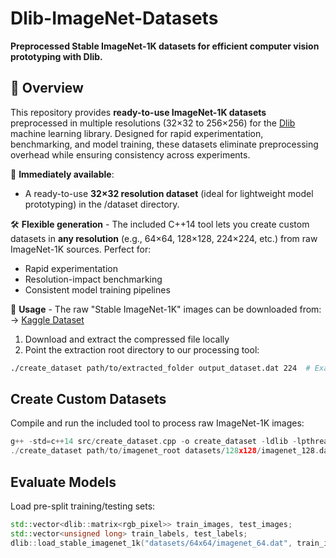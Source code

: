 # Dlib-ImageNet-Datasets  
**Preprocessed Stable ImageNet-1K datasets for efficient computer vision prototyping with Dlib.**  

## 📌 Overview  
This repository provides **ready-to-use ImageNet-1K datasets** preprocessed in multiple resolutions (32×32 to 256×256) for the [Dlib](http://dlib.net/) machine learning library. Designed for rapid experimentation, benchmarking, and model training, these datasets eliminate preprocessing overhead while ensuring consistency across experiments.  

🚀 **Immediately available**:  
- A ready-to-use **32×32 resolution dataset** (ideal for lightweight model prototyping) in the /dataset directory.

🛠️ **Flexible generation** - The included C++14 tool lets you create custom datasets in **any resolution** (e.g., 64×64, 128×128, 224×224, etc.) from raw ImageNet-1K sources. Perfect for:  
- Rapid experimentation  
- Resolution-impact benchmarking  
- Consistent model training pipelines

🔧 **Usage** - The raw "Stable ImageNet-1K" images can be downloaded from:  
→ [Kaggle Dataset](https://www.kaggle.com/datasets/vitaliykinakh/stable-imagenet1k)
1. Download and extract the compressed file locally  
2. Point the extraction root directory to our processing tool:  
```bash
./create_dataset path/to/extracted_folder output_dataset.dat 224  # Example for 224x224
```

## Create Custom Datasets
Compile and run the included tool to process raw ImageNet-1K images:
```cpp
g++ -std=c++14 src/create_dataset.cpp -o create_dataset -ldlib -lpthread
./create_dataset path/to/imagenet_root datasets/128x128/imagenet_128.dat 128
```

## Evaluate Models
Load pre-split training/testing sets:
```cpp
std::vector<dlib::matrix<rgb_pixel>> train_images, test_images;
std::vector<unsigned long> train_labels, test_labels;
dlib::load_stable_imagenet_1k("datasets/64x64/imagenet_64.dat", train_images, train_labels, test_images, test_labels);
```

